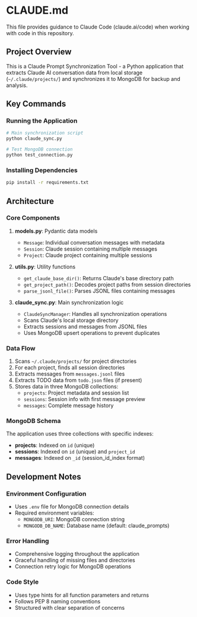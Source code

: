 # CLAUDE.md

This file provides guidance to Claude Code (claude.ai/code) when working with code in this repository.

## Project Overview

This is a Claude Prompt Synchronization Tool - a Python application that extracts Claude AI conversation data from local storage (`~/.claude/projects/`) and synchronizes it to MongoDB for backup and analysis.

## Key Commands

### Running the Application
```bash
# Main synchronization script
python claude_sync.py

# Test MongoDB connection
python test_connection.py
```

### Installing Dependencies
```bash
pip install -r requirements.txt
```

## Architecture

### Core Components

1. **models.py**: Pydantic data models
   - `Message`: Individual conversation messages with metadata
   - `Session`: Claude session containing multiple messages
   - `Project`: Claude project containing multiple sessions

2. **utils.py**: Utility functions
   - `get_claude_base_dir()`: Returns Claude's base directory path
   - `get_project_path()`: Decodes project paths from session directories
   - `parse_jsonl_file()`: Parses JSONL files containing messages

3. **claude_sync.py**: Main synchronization logic
   - `ClaudeSyncManager`: Handles all synchronization operations
   - Scans Claude's local storage directory
   - Extracts sessions and messages from JSONL files
   - Uses MongoDB upsert operations to prevent duplicates

### Data Flow

1. Scans `~/.claude/projects/` for project directories
2. For each project, finds all session directories
3. Extracts messages from `messages.jsonl` files
4. Extracts TODO data from `todo.json` files (if present)
5. Stores data in three MongoDB collections:
   - `projects`: Project metadata and session list
   - `sessions`: Session info with first message preview
   - `messages`: Complete message history

### MongoDB Schema

The application uses three collections with specific indexes:
- **projects**: Indexed on `id` (unique)
- **sessions**: Indexed on `id` (unique) and `project_id`
- **messages**: Indexed on `_id` (session_id_index format)

## Development Notes

### Environment Configuration
- Uses `.env` file for MongoDB connection details
- Required environment variables:
  - `MONGODB_URI`: MongoDB connection string
  - `MONGODB_DB_NAME`: Database name (default: claude_prompts)

### Error Handling
- Comprehensive logging throughout the application
- Graceful handling of missing files and directories
- Connection retry logic for MongoDB operations

### Code Style
- Uses type hints for all function parameters and returns
- Follows PEP 8 naming conventions
- Structured with clear separation of concerns